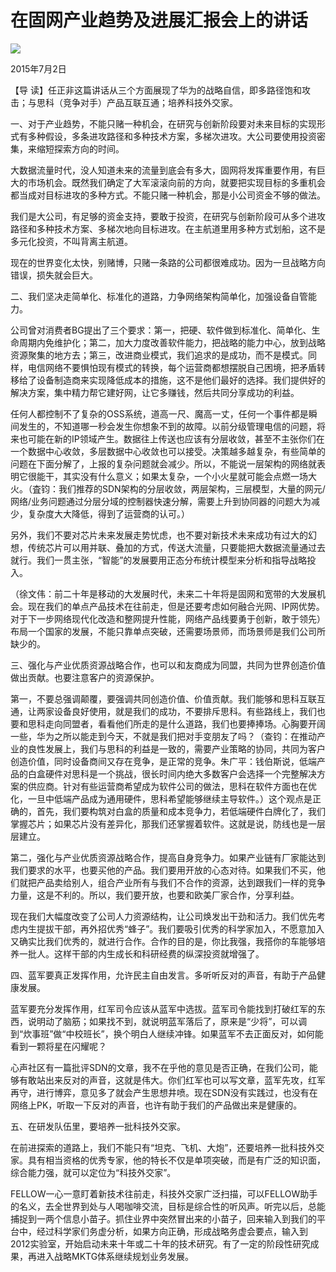 # 在固网产业趋势及进展汇报会上的讲话
<img class="pv" src="https://api.visitor.plantree.me/visitor-badge/pv?namespace=plantree.me&key=renzhengfei-speeches/在固网产业趋势及进展汇报会上的讲话.md">



2015年7月2日



【导  读】任正非这篇讲话从三个方面展现了华为的战略自信，即多路径饱和攻击；与思科（竞争对手）产品互联互通；培养科技外交家。



一、对于产业趋势，不能只赌一种机会，在研究与创新阶段要对未来目标的实现形式有多种假设，多条进攻路径和多种技术方案，多梯次进攻。大公司要使用投资密集，来缩短探索方向的时间。

大数据流量时代，没人知道未来的流量到底会有多大，固网将发挥重要作用，有巨大的市场机会。既然我们确定了大军滚滚向前的方向，就要把实现目标的多重机会都当成对目标进攻的多种方式。不能只赌一种机会，那是小公司资金不够的做法。

我们是大公司，有足够的资金支持，要敢于投资，在研究与创新阶段可从多个进攻路径和多种技术方案、多梯次地向目标进攻。在主航道里用多种方式划船，这不是多元化投资，不叫背离主航道。

现在的世界变化太快，别赌博，只赌一条路的公司都很难成功。因为一旦战略方向错误，损失就会巨大。

二、我们坚决走简单化、标准化的道路，力争网络架构简单化，加强设备自管能力。

公司曾对消费者BG提出了三个要求：第一，把硬、软件做到标准化、简单化、生命周期内免维护化；第二，加大力度改善软件能力，把战略的能力中心，放到战略资源聚集的地方去；第三，改进商业模式，我们追求的是成功，而不是模式。同样，电信网络不要惧怕现有模式的转换，每个运营商都想摆脱自己困境，把矛盾转移给了设备制造商来实现降低成本的措施，这不是他们最好的选择。我们提供好的解决方案，集中精力帮它建好网，让它多赚钱，然后共同分享成功的利益。

任何人都控制不了复杂的OSS系统，道高一尺、魔高一丈，任何一个事件都是瞬间发生的，不知道哪一秒会发生你想象不到的故障。以前分级管理电信的问题，将来也可能在新的IP领域产生。数据往上传送也应该有分层收敛，甚至不主张你们在一个数据中心收敛，多层数据中心收敛也可以接受。决策越多越复杂，有些简单的问题在下面分解了，上报的复杂问题就会减少。所以，不能说一层架构的网络就表明它很能干，其实没有什么意义；如果太复杂，一个小火星就可能会点燃一场大火。（査钧：我们推荐的SDN架构的分层收敛，两层架构，三层模型，大量的网元/网络/业务问题通过分层分域的控制器快速分解，需要上升到协同器的问题大为减少，复杂度大大降低，得到了运营商的认可。）

另外，我们不要对芯片未来发展走势忧虑，也不要对新技术未来成功有过大的幻想，传统芯片可以用并联、叠加的方式，传送大流量，只要能把大数据流量通过去就行。我们一贯主张，“智能”的发展要用正态分布统计模型来分析和指导战略投入。

（徐文伟：前二十年是移动的大发展时代，未来二十年将是固网和宽带的大发展机会。现在我们的单点产品技术在往前走，但是还要考虑如何融合光网、IP网优势。对于下一步网络现代化改造和整网提升性能，网络产品线要勇于创新，敢于领先）布局一个国家的发展，不能只靠单点突破，还需要场景师，而场景师是我们公司所缺少的。

三、强化与产业优质资源战略合作，也可以和友商成为同盟，共同为世界创造价值做出贡献。也要注意客户的资源保护。

第一，不要总强调颠覆，要强调共同创造价值、价值贡献。我们能够和思科互联互通，让两家设备良好使用，就是我们的成功，不要排斥思科。有些路线上，我们也要和思科走向同盟者，看看他们所走的是什么道路，我们也要捧捧场。心胸要开阔一些，华为之所以能走到今天，不就是我们把对手变朋友了吗？（查钧：在推动产业的良性发展上，我们与思科的利益是一致的，需要产业策略的协同，共同为客户创造价值，同时设备商间又存在竞争，是正常的竞争。朱广平：钱伯斯说，低端产品的白盒硬件对思科是一个挑战，很长时间内绝大多数客户会选择一个完整解决方案的供应商。针对有些运营商希望成为软件公司的做法，思科在软件方面也在优化，一旦中低端产品成为通用硬件，思科希望能够继续主导软件。）这个观点是正确的，首先，我们要构筑对白盒的质量和成本竞争力，若低端硬件白牌化了，我们掌握芯片；如果芯片没有差异化，那我们还掌握着软件。这就是说，防线也是一层层建立。

第二，强化与产业优质资源战略合作，提高自身竞争力。如果产业链有厂家能达到我们要求的水平，也要买他的产品。我们要用开放的心态对待。如果我们不买，他们就把产品卖给别人，组合产业所有与我们不合作的资源，达到跟我们一样的竞争力量，这是不利的。所以，我们要开放，也要和欧美厂家合作，分享利益。

现在我们大幅度改变了公司人力资源结构，让公司焕发出干劲和活力。我们优先考虑内生提拔干部，再外招优秀“蜂子”。我们要吸引优秀的科学家加入，不愿意加入又确实比我们优秀的，就进行合作。合作的目的是，你比我强，我搭你的车能够培养一批人。这样干部的内生成长和科研经费的纵深投资就增强了。

四、蓝军要真正发挥作用，允许民主自由发言。多听听反对的声音，有助于产品健康发展。

蓝军要充分发挥作用，红军司令应该从蓝军中选拔。蓝军司令能找到打破红军的东西，说明动了脑筋；如果找不到，就说明蓝军落后了，原来是“少将”，可以调到“炊事班”做“中校班长”，换个明白人继续冲锋。如果蓝军不去正面反对，如何能看到一颗将星在闪耀呢？

心声社区有一篇批评SDN的文章，我不在乎他的意见是否正确，在我们公司，能够有敢站出来反对的声音，这就是伟大。你们红军也可以写文章，蓝军先攻，红军再守，进行博弈，意见多了就会产生思想井喷。现在SDN没有实践过，也没有在网络上PK，听取一下反对的声音，也许有助于我们的产品做出来是健康的。

五、在研发队伍里，要培养一批科技外交家。

在前进探索的道路上，我们不能只有“坦克、飞机、大炮”，还要培养一批科技外交家。具有相当资格的优秀专家，他的特长不仅是单项突破，而是有广泛的知识面，综合能力强，就可以定位为“科技外交家”。

FELLOW一心一意盯着新技术往前走，科技外交家广泛扫描，可以FELLOW助手的名义，去全世界到处与人喝咖啡交流，目标是综合性的听风声。听完以后，总能捕捉到一两个信息小苗子。抓住业界中突然冒出来的小苗子，回来输入到我们的平台中，经过科学家们务虚分析，如果方向正确，形成战略务虚会要点，输入到2012实验室，开始启动未来十年或二十年的技术研究。有了一定的阶段性研究成果，再进入战略MKTG体系继续规划业务发展。
